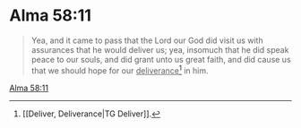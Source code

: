 # Alma 58:11

> Yea, and it came to pass that the Lord our God did visit us with assurances that he would deliver us; yea, insomuch that he did speak peace to our souls, and did grant unto us great faith, and did cause us that we should hope for our <u>deliverance</u>[^a] in him.

[Alma 58:11](https://www.churchofjesuschrist.org/study/scriptures/bofm/alma/58?lang=eng&id=p11#p11)


[^a]: [[Deliver, Deliverance|TG Deliver]].  
